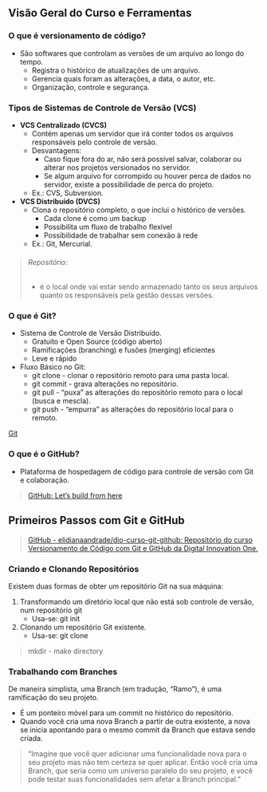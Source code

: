 ## Visão Geral do Curso e Ferramentas

### O que é versionamento de código?

- São softwares que controlam as versões de um arquivo ao longo do tempo.
  - Registra o histórico de atualizações de um arquivo.
  - Gerencia quais foram as alterações, a data, o autor, etc.
  - Organização, controle e segurança.

### Tipos de Sistemas de Controle de Versão (VCS)

- **VCS Centralizado (CVCS)**
  - Contém apenas um servidor que irá conter todos os arquivos responsáveis pelo controle de versão.
  - Desvantagens:
    - Caso fique fora do ar, não será possível salvar, colaborar ou alterar nos projetos versionados no servidor.
    - Se algum arquivo for corrompido ou houver perca de dados no servidor, existe a possibilidade de perca do projeto.
  - Ex.: CVS, Subversion.
- **VCS Distribuído (DVCS)**
  - Clona o repositório completo, o que inclui o histórico de versões.
    - Cada clone é como um backup
    - Possibilita um fluxo de trabalho flexível
    - Possibilidade de trabalhar sem conexão à rede
  - Ex.: Git, Mercurial.

> ###### Repositório: 
>
> - é o local onde vai estar sendo armazenado tanto os seus arquivos quanto os responsáveis pela gestão dessas versões.

### O que é Git?

- Sistema de Controle de Versão Distribuído.
  - Gratuito e Open Source (código aberto)
  - Ramificações (branching) e fusões (merging) eficientes
  - Leve e rápido
- Fluxo Básico no Git:
  - git clone - clonar o repositório remoto para uma pasta local.
  - git commit - grava alterações no repositório.
  - git pull - “puxa” as alterações do repositório remoto para o local (busca e mescla).
  - git push - “empurra” as alterações do repositório local para o remoto.

[Git](https://git-scm.com/)

### O que é o GitHub?

- Plataforma de hospedagem de código para controle de versão com Git e colaboração.

> [GitHub: Let’s build from here](https://github.com/)

## Primeiros Passos com Git e GitHub

> [GitHub - elidianaandrade/dio-curso-git-github: Repositório do curso Versionamento de Código com Git e GitHub da Digital Innovation One.](https://github.com/elidianaandrade/dio-curso-git-github)

### Criando e Clonando Repositórios

Existem duas formas de obter um repositório Git na sua máquina:

1. Transformando um diretório local que não está sob controle de versão, num repositório git
   - Usa-se: git init
2. Clonando um repositório Git existente.
   - Usa-se: git clone

> mkdir - make directory

### Trabalhando com Branches

De maneira simplista, uma Branch (em tradução, “Ramo”), é uma ramificação do seu projeto.

- É um ponteiro móvel para um commit no histórico do repositório.
- Quando você cria uma nova Branch a partir de outra existente, a nova se inicia apontando para o mesmo commit da Branch que estava sendo criada.

> “Imagine que você quer adicionar uma funcionalidade nova para o seu projeto mas não tem certeza se quer aplicar. Então você cria uma Branch, que seria como um universo paralelo do seu projeto, e você pode testar suas funcionalidades sem afetar a Branch principal.”